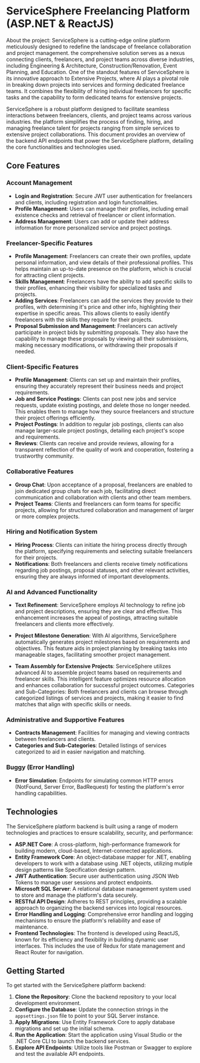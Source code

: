 # ServiceSphere Freelancing Platform (ASP.NET & ReactJS)

About the project: 
ServiceSphere is a cutting-edge online platform meticulously designed to redefine the landscape of freelance collaboration and project management. the comprehensive solution serves as a nexus connecting clients, freelancers, and project teams across diverse industries, including Engineering & Architecture, Construction/Renovation, Event Planning, and Education. One of the standout features of ServiceSphere is its innovative approach to Extensive Projects, where AI plays a pivotal role in breaking down projects into services and forming dedicated freelance teams. It combines the flexibility of hiring individual freelancers for specific tasks and the capability to form dedicated teams for extensive projects.

ServiceSphere is a robust platform designed to facilitate seamless interactions between freelancers, clients, and project teams across various industries. the platform simplifies the process of finding, hiring, and managing freelance talent for projects ranging from simple services to extensive project collaborations. This document provides an overview of the backend API endpoints that power the ServiceSphere platform, detailing the core functionalities and technologies used.

## Core Features

### Account Management
- **Login and Registration**: Secure JWT user authentication for freelancers and clients, including registration and login functionalities.
- **Profile Management**: Users can manage their profiles, including email existence checks and retrieval of freelancer or client information.
- **Address Management**: Users can add or update their address information for more personalized service and project postings.
  
### Freelancer-Specific Features
- **Profile Management**: Freelancers can create their own profiles, update personal information, and view details of their professional profiles. This helps maintain an up-to-date presence on the platform, which is crucial for attracting client projects.
- **Skills Management**: Freelancers have the ability to add specific skills to their profiles, enhancing their visibility for specialized tasks and projects.
- **Adding Services**: Freelancers can add the services they provide to their profiles, with determining it's price and other info, highlighting their expertise in specific areas. This allows clients to easily identify freelancers with the skills they require for their projects.
- **Proposal Submission and Management**: Freelancers can actively participate in project bids by submitting proposals. They also have the capability to manage these proposals by viewing all their submissions, making necessary modifications, or withdrawing their proposals if needed.

### Client-Specific Features
- **Profile Management**: Clients can set up and maintain their profiles, ensuring they accurately represent their business needs and project requirements.
- **Job and Service Postings**: Clients can post new jobs and service requests, update existing postings, and delete those no longer needed. This enables them to manage how they source freelancers and structure their project offerings efficiently.
- **Project Postings**: In addition to regular job postings, clients can also manage larger-scale project postings, detailing each project's scope and requirements.
- **Reviews**: Clients can receive and provide reviews, allowing for a transparent reflection of the quality of work and cooperation, fostering a trustworthy community.

### Collaborative Features
- **Group Chat**: Upon acceptance of a proposal, freelancers are enabled to join dedicated group chats for each job, facilitating direct communication and collaboration with clients and other team members.
- **Project Teams**: Clients and freelancers can form teams for specific projects, allowing for structured collaboration and management of larger or more complex projects.

### Hiring and Notification System
- **Hiring Process**: Clients can initiate the hiring process directly through the platform, specifying requirements and selecting suitable freelancers for their projects.
- **Notifications**: Both freelancers and clients receive timely notifications regarding job postings, proposal statuses, and other relevant activities, ensuring they are always informed of important developments.

### AI and Advanced Functionality
- **Text Refinement**: ServiceSphere employs AI technology to refine job and project descriptions, ensuring they are clear and effective. This enhancement increases the appeal of postings, attracting suitable freelancers and clients more effectively.

- **Project Milestone Generation**: With AI algorithms, ServiceSphere automatically generates project milestones based on requirements and objectives. This feature aids in project planning by breaking tasks into manageable stages, facilitating smoother project management.

- **Team Assembly for Extensive Projects**: ServiceSphere utilizes advanced AI to assemble project teams based on requirements and freelancer skills. This intelligent feature optimizes resource allocation and enhances collaboration for successful project outcomes.
Categories and Sub-Categories: Both freelancers and clients can browse through categorized listings of services and projects, making it easier to find matches that align with specific skills or needs.

### Administrative and Supportive Features
- **Contracts Management**: Facilities for managing and viewing contracts between freelancers and clients.
- **Categories and Sub-Categories**: Detailed listings of services categorized to aid in easier navigation and matching.
  
### Buggy (Error Handling)
- **Error Simulation**: Endpoints for simulating common HTTP errors (NotFound, Server Error, BadRequest) for testing the platform's error handling capabilities.


## Technologies

The ServiceSphere platform backend is built using a range of modern technologies and practices to ensure scalability, security, and performance:

- **ASP.NET Core**: A cross-platform, high-performance framework for building modern, cloud-based, Internet-connected applications.
- **Entity Framework Core**: An object-database mapper for .NET, enabling developers to work with a database using .NET objects, utilizing mutiple design patterns like Specification design pattern.
- **JWT Authentication**: Secure user authentication using JSON Web Tokens to manage user sessions and protect endpoints.
- **Microsoft SQL Server**: A relational database management system used to store and manage the platform's data securely.
- **RESTful API Design**: Adheres to REST principles, providing a scalable approach to organizing the backend services into logical resources.
- **Error Handling and Logging**: Comprehensive error handling and logging mechanisms to ensure the platform's reliability and ease of maintenance.
- **Frontend Technologies**: The frontend is developed using ReactJS, known for its efficiency and flexibility in building dynamic user interfaces. This includes the use of Redux for state management and React Router for navigation.

## Getting Started

To get started with the ServiceSphere platform backend:

1. **Clone the Repository**: Clone the backend repository to your local development environment.
2. **Configure the Database**: Update the connection strings in the `appsettings.json` file to point to your SQL Server instance.
3. **Apply Migrations**: Use Entity Framework Core to apply database migrations and set up the initial schema.
4. **Run the Application**: Start the application using Visual Studio or the .NET Core CLI to launch the backend services.
5. **Explore API Endpoints**: Utilize tools like Postman or Swagger to explore and test the available API endpoints.

